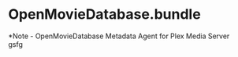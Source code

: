 # OpenMovieDatabase.bundle

  *Note -
OpenMovieDatabase Metadata Agent for Plex Media Server  
gsfg  
